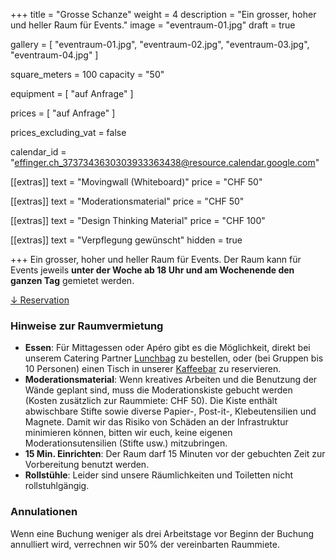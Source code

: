 +++
title = "Grosse Schanze"
weight = 4
description = "Ein grosser, hoher und heller Raum für Events."
image = "eventraum-01.jpg"
draft = true

gallery = [
  "eventraum-01.jpg",
  "eventraum-02.jpg",
  "eventraum-03.jpg",
  "eventraum-04.jpg"
]

square_meters = 100
capacity = "50"

equipment = [
  "auf Anfrage"
]

prices = [
  "auf Anfrage"
]

prices_excluding_vat = false

calendar_id = "effinger.ch_3737343630303933363438@resource.calendar.google.com"

[[extras]]
text = "Movingwall (Whiteboard)"
price = "CHF 50"

[[extras]]
text = "Moderationsmaterial"
price = "CHF 50"

[[extras]]
text = "Design Thinking Material"
price = "CHF 100"

[[extras]]
text = "Verpflegung gewünscht"
hidden = true

+++
Ein grosser, hoher und heller Raum für Events. Der Raum kann für Events jeweils **unter der Woche ab 18 Uhr und am Wochenende den ganzen Tag** gemietet werden.

<div class="local-scroll">
 <a href="#reservation" class="btn btn-mod btn-border btn-round btn-medium">&darr; Reservation</a>
</div>


### Hinweise zur Raumvermietung

* **Essen**: Für Mittagessen oder Apéro gibt es die Möglichkeit, direkt bei unserem Catering Partner [Lunchbag](https://www.lunchbag.ch/) zu bestellen, oder (bei Gruppen bis 10 Personen) einen Tisch in unserer [Kaffeebar](/kaffeebar/) zu reservieren.
* **Moderationsmaterial**: Wenn kreatives Arbeiten und die Benutzung der Wände geplant sind, muss die Moderationskiste gebucht werden (Kosten zusätzlich zur Raummiete: CHF 50). Die Kiste enthält abwischbare Stifte sowie diverse Papier-, Post-it-, Klebeutensilien und Magnete. Damit wir das Risiko von Schäden an der Infrastruktur minimieren können, bitten wir euch, keine eigenen Moderationsutensilien (Stifte usw.) mitzubringen.
* **15 Min. Einrichten**: Der Raum darf 15 Minuten vor der gebuchten Zeit zur Vorbereitung benutzt werden.
* **Rollstühle**: Leider sind unsere Räumlichkeiten und Toiletten nicht rollstuhlgängig.


### Annulationen

Wenn eine Buchung weniger als drei Arbeitstage vor Beginn der Buchung annulliert wird, verrechnen wir 50% der vereinbarten Raummiete.